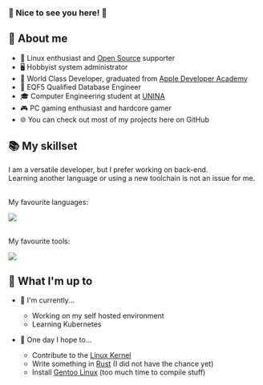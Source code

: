 ### 👋 Nice to see you here! 👋

<!--
**iOmega8561/iOmega8561** is a ✨ _special_ ✨ repository because its `README.md` (this file) appears on your GitHub profile.

Here are some ideas to get you started:

- 🔭 I’m currently working on ...
- 🌱 I’m currently learning ...
- 👯 I’m looking to collaborate on ...
- 🤔 I’m looking for help with ...
- 💬 Ask me about ...
- 📫 How to reach me: ...
- 😄 Pronouns: ...
- ⚡ Fun fact: ...
-->

## 📖 About me
- 🐧 Linux enthusiast and [Open Source](https://www.redhat.com/en/topics/open-source/what-is-open-source) supporter
- 🖥 Hobbyist system administrator
- 🍎 World Class Developer, graduated from [Apple Developer Academy](https://www.developeracademy.unina.it)
- 💼 EQF5 Qualified Database Engineer
- 🎓 Computer Engineering student at [UNINA](http://www.unina.it)
- 🎮 PC gaming enthusiast and hardcore gamer
- 🌐 You can check out most of my projects here on GitHub

## 📚 My skillset
I am a versatile developer, but I prefer working on back-end.  
Learning another language or using a new toolchain is not an issue for me.

<br>My favourite languages:</br>
<p>
    <a href="https://skillicons.dev">
        <img src="https://skillicons.dev/icons?i=bash,c,cpp,java,lua,py,swift">
    </a>
</p>

<br>My favourite tools:</br>
<p>
    <a href="https://skillicons.dev">
        <img src="https://skillicons.dev/icons?i=cloudflare,docker,git,linux,mysql,vscode,windows">
    </a>
</p>

## 🔧 What I'm up to
- 🔨 I'm currently...
    - Working on my self hosted environment
    - Learning Kubernetes

- 🤞 One day I hope to...
    - Contribute to the [Linux Kernel](https://github.com/torvalds/linux)
    - Write something in [Rust](https://www.rust-lang.org/it) (I did not have the chance yet)
    - Install [Gentoo Linux](https://www.gentoo.org/) (too much time to compile stuff)

